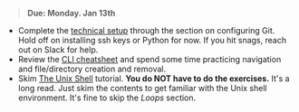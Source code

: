 > **Due: Monday. Jan 13th**

* Complete the [technical setup](../docs/tech_setup.md) through the section on configuring Git. Hold off on installing ssh keys or Python for now. If you hit snags, reach out on Slack for help.
* Review the [CLI cheatsheet][] and spend some time practicing navigation and file/directory creation and removal.
* Skim [The Unix Shell][] tutorial. **You do NOT have to do the exercises.** It's a long read. Just skim the contents to get familiar with the Unix shell environment. It's fine to skip the *Loops* section.


[CLI cheatsheet]: https://www.git-tower.com/blog/command-line-cheat-sheet/
[The Unix Shell]: http://swcarpentry.github.io/shell-novice/
